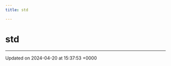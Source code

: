 ```yaml
---
title: std

---
```


# std








-------------------------------

Updated on 2024-04-20 at 15:37:53 +0000